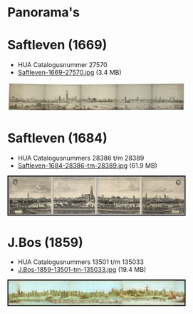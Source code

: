 # Panorama's

# Saftleven (1669)
* HUA Catalogusnummer 27570
* [Saftleven-1669-27570.jpg](Saftleven-1669-27570.jpg) (3.4 MB)

<img src="thumbs/J.Bos-1859.jpg" width="400">

# Saftleven (1684)
* HUA Catalogusnummers 28386 t/m 28389
* [Saftleven-1684-28386-tm-28389.jpg](Saftleven-1684-28386-tm-28389.jpg) (61.9 MB)

<img src="thumbs/Saftleven-1684.jpg" width="400">

# J.Bos (1859)
* HUA Catalogusnummers 13501 t/m 135033
* [J.Bos-1859-13501-tm-135033.jpg](J.Bos-1859-13501-tm-135033.jpg) (19.4 MB)

<img src="thumbs/Saftleven-1669.jpg" width="400">